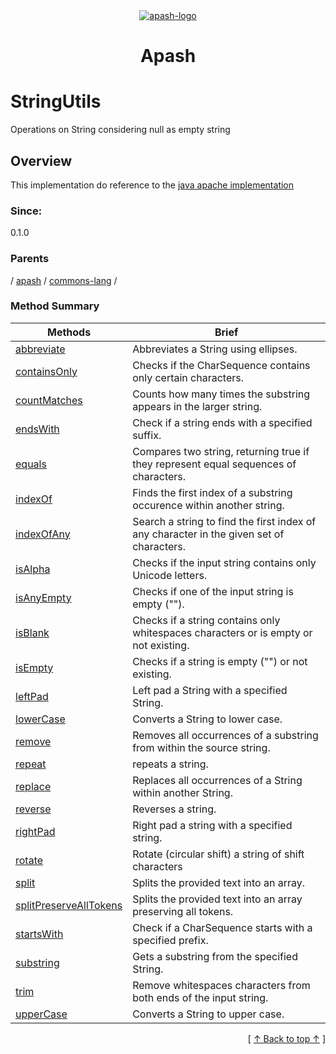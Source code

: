 
<div align='center' id='apash-top'>
  <a href='https://github.com/hastec-fr/apash'>
    <img alt='apash-logo' src='../../../../../../assets/apash-logo.svg'/>
  </a>

  # Apash
</div>

# StringUtils

Operations on String considering null as empty string

## Overview

This implementation do reference to the [java apache implementation](http://commons.apache.org/proper/commons-lang/javadocs/api-3.1/org/apache/commons/lang3/StringUtils.html)

### Since:
0.1.0

### Parents
<!-- apash.parentBegin -->
[](../../../.md) / [apash](../../apash.md) / [commons-lang](../commons-lang.md) / 
<!-- apash.parentEnd -->

### Method Summary
<!-- apash.summaryTableBegin -->
| Methods                  | Brief                                 |
|--------------------------|---------------------------------------|
|[abbreviate](StringUtils/abbreviate.md)|Abbreviates a String using ellipses.|
|[containsOnly](StringUtils/containsOnly.md)|Checks if the CharSequence contains only certain characters.|
|[countMatches](StringUtils/countMatches.md)|Counts how many times the substring appears in the larger string.|
|[endsWith](StringUtils/endsWith.md)|Check if a string ends with a specified suffix.|
|[equals](StringUtils/equals.md)|Compares two string, returning true if they represent equal sequences of characters.|
|[indexOf](StringUtils/indexOf.md)|Finds the first index of a substring occurence within another string.|
|[indexOfAny](StringUtils/indexOfAny.md)|Search a string to find the first index of any character in the given set of characters.|
|[isAlpha](StringUtils/isAlpha.md)|Checks if the input string contains only Unicode letters.|
|[isAnyEmpty](StringUtils/isAnyEmpty.md)|Checks if one of the input string is empty ("").|
|[isBlank](StringUtils/isBlank.md)|Checks if a string contains only whitespaces characters or is empty or not existing.|
|[isEmpty](StringUtils/isEmpty.md)|Checks if a string is empty ("") or not existing.|
|[leftPad](StringUtils/leftPad.md)|Left pad a String with a specified String.|
|[lowerCase](StringUtils/lowerCase.md)|Converts a String to lower case.|
|[remove](StringUtils/remove.md)|Removes all occurrences of a substring from within the source string.|
|[repeat](StringUtils/repeat.md)|repeats a string.|
|[replace](StringUtils/replace.md)|Replaces all occurrences of a String within another String.|
|[reverse](StringUtils/reverse.md)|Reverses a string.|
|[rightPad](StringUtils/rightPad.md)|Right pad a string with a specified string.|
|[rotate](StringUtils/rotate.md)|Rotate (circular shift) a string of shift characters|
|[split](StringUtils/split.md)|Splits the provided text into an array.|
|[splitPreserveAllTokens](StringUtils/splitPreserveAllTokens.md)|Splits the provided text into an array preserving all tokens.|
|[startsWith](StringUtils/startsWith.md)|Check if a CharSequence starts with a specified prefix.|
|[substring](StringUtils/substring.md)|Gets a substring from the specified String.|
|[trim](StringUtils/trim.md)|Remove whitespaces characters from both ends of the input string.|
|[upperCase](StringUtils/upperCase.md)|Converts a String to upper case.|
<!-- apash.summaryTableEnd -->



  <div align='right'>[ <a href='#apash-top'>↑ Back to top ↑</a> ]</div>

